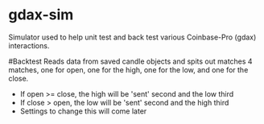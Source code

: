 # gdax-sim

Simulator used to help unit test and back test various Coinbase-Pro (gdax) interactions.

#Backtest
Reads data from saved candle objects and spits out matches 4 matches, one for open, one for the high, one for the low, and one for the close.

- If open >= close, the high will be 'sent' second and the low third
- If close > open, the low will be 'sent' second and the high third
- Settings to change this will come later
